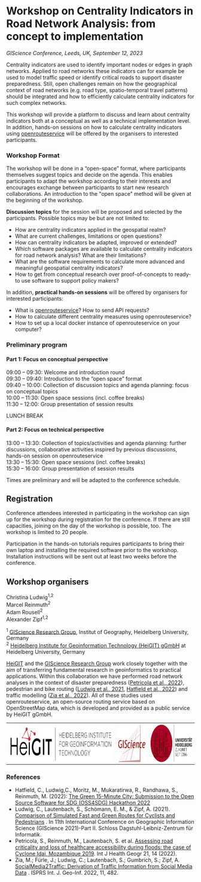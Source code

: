 # Workshop on Centrality Indicators in Road Network Analysis: from concept to implementation

*GIScience Conference, Leeds, UK, September 12, 2023*

Centrality indicators are used to identify important nodes or edges in graph networks. Applied to road networks these 
indicators can for example be used to model traffic speed or identify critical roads to support disaster preparedness. 
Still, open challenges remain on how the geographical context of road networks (e.g. road type, spatio-temporal travel 
patterns) should be integrated and how to efficiently calculate centrality indicators for such complex networks. 

This workshop will provide a platform to discuss and learn about centrality indicators both at a conceptual as well as 
a technical implementation level. In addition, hands-on sessions on how to calculate centrality indicators using 
[openrouteservice](https://openrouteservice.org/) will be offered by the organisers to interested participants. 

### Workshop Format
The workshop will be done in a “open-space” format, where participants themselves suggest topics and decide on the 
agenda. This enables participants to adapt the workshop according to their interests and encourages exchange between 
participants to start new research collaborations. An introduction to the "open space" method will be given at the 
beginning of the workshop. 

**Discussion topics** for the session will be proposed and selected by the participants. Possible topics may be but are 
not limited to:

- How are centrality indicators applied in the geospatial realm? 
- What are current challenges, limitations or open questions?
- How can centrality indicators be adapted, improved or extended?
- Which software packages are available to calculate centrality indicators for road network analysis? What are 
their limitations?
- What are the software requirements to calculate more advanced and meaningful geospatial centrality indicators?
- How to get from conceptual research over proof-of-concepts to ready-to use software to support policy makers?

In addition, **practical hands-on sessions** will be offered by organisers for interested participants:

- What is [openrouteservice](https://openrouteservice.org/)? How to send API requests?
- How to calculate different centrality measures using openrouteservice?
- How to set up a local docker instance of openrouteservice on your computer?


### Preliminary program

#### Part 1: Focus on conceptual perspective
09:00 – 09:30: Welcome and introduction round  
09:30 – 09:40: Introduction to the “open space” format  
09:40 – 10:00: Collection of discussion topics and agenda planning: focus on conceptual topics   
10:00 – 11:30: Open space sessions (incl. coffee breaks)  
11:30 – 12:00: Group presentation of session results  

LUNCH BREAK

#### Part 2: Focus on technical perspective
13:00 – 13:30: Collection of topics/activities and agenda planning: further discussions, collaborative activities 
inspired by previous discussions, hands-on session on openrouteservice  
13:30 – 15:30: Open space sessions (incl. coffee breaks)  
15:30 – 16:00: Group presentation of session results  

Times are preliminary and will be adapted to the conference schedule.

## Registration
Conference attendees interested in participating in the workshop can sign up for the workshop during registration for the conference. If there are still capacities, joining on the day of the workshop is possible, too. The workshop is limited to 20 people.  

Participation in the hands-on tutorials requires participants to bring their own laptop and installing the required 
software prior to the workshop. Installation instructions will be sent out at least two weeks before the conference.

## Workshop organisers
Christina Ludwig<sup>1,2</sup>  
Marcel Reinmuth<sup>2</sup>  
Adam Rousell<sup>2</sup>  
Alexander Zipf<sup>1,2</sup> 

<sup>1</sup> [GIScience Research Group](https://www.geog.uni-heidelberg.de/giscience.html), Institut of Geography, Heidelberg University, Germany  
<sup>2</sup> [Heidelberg Institute for Geoinformation Technology (HeiGIT) gGmbH](https://heigit.org/) at Heidelberg University, Germany

[HeiGIT](https://heigit.org/) and the [GIScience Research Group](https://www.geog.uni-heidelberg.de/giscience.html) work closely together with the aim of transferring fundamental research in 
geoinformatics to practical applications. Within this collaboration we have performed road network analyses in the 
context of disaster preparedness ([Petricola et al., 2022](https://doi.org/10.1186/s12942-022-00315-2)), pedestrian and bike routing ([Ludwig et al., 2021](https://doi.org/10.4230/LIPIcs.GIScience.2021.II.3), [Hatfield 
et al., 2022](https://github.com/GIScience/green-15min-city)) and traffic modelling ([Zia et al., 2022](https://doi.org/10.3390/ijgi11090482)). All of these studies used openrouteservice, an open-source 
routing service based on OpenStreetMap data, which is developed and provided as a public service by HeiGIT gGmbH.

<table>
	<tr>
		<th><img src='./img/heigit.png' height='100'></th>
		<th><img src='./img/giscience.png' height='100'></th>
		<th><img src='./img/uni.svg' height='100'></th>
	</tr>
</table>


### References

- Hatfield, C., Ludwig,C., Moritz, M., Mukaratirwa, R., Randhawa, S., Reinmuth, M. (2022): [The Green 15-Minute City: 
Submission to the Open Source Software for SDG (OSS4SDG) Hackathon 2022](https://github.com/GIScience/green-15min-city)
- Ludwig, C., Lautenbach, S., Schömann, E. M., & Zipf, A. (2021). [Comparison of Simulated Fast and Green Routes for 
Cyclists and Pedestrians](https://doi.org/10.4230/LIPIcs.GIScience.2021.II.3)  . In 11th International Conference on Geographic Information Science (GIScience 2021)-Part II. 
Schloss Dagstuhl-Leibniz-Zentrum für Informatik.
- Petricola, S., Reinmuth, M., Lautenbach, S. et al. [Assessing road criticality and loss of healthcare accessibility 
during floods: the case of Cyclone Idai, Mozambique 2019](https://doi.org/10.1186/s12942-022-00315-2). Int J Health Geogr 21, 14 (2022).
- Zia, M.; Fürle, J.; Ludwig, C.; Lautenbach, S.; Gumbrich, S.; Zipf, A. [SocialMedia2Traffic: Derivation of Traffic 
Information from Social Media Data](https://doi.org/10.3390/ijgi11090482)
. ISPRS Int. J. Geo-Inf. 2022, 11, 482.


